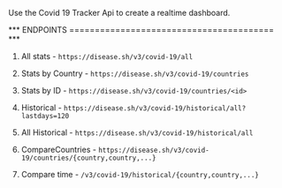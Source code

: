 Use the Covid 19 Tracker Api to create a realtime dashboard.



*** ENDPOINTS ======================================== ***

1) All stats        - `https://disease.sh/v3/covid-19/all`

2) Stats by Country - `https://disease.sh/v3/covid-19/countries`

3) Stats by ID      - `https://disease.sh/v3/covid-19/countries/<id>`

4) Historical       - `https://disease.sh/v3/covid-19/historical/all?lastdays=120`

5) All Historical   - `https://disease.sh/v3/covid-19/historical/all`  <countryname timeseries>

6) CompareCountries - `https://disease.sh/v3/covid-19/countries/{country,country,...}`

7) Compare time     - `/v3/covid-19/historical/{country,country,...}`